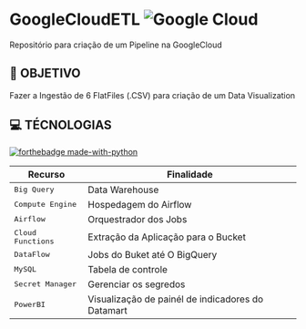 # GoogleCloudETL ![Google Cloud](https://img.shields.io/badge/GoogleCloud-%234285F4.svg?style=for-the-badge&logo=google-cloud&logoColor=white)
Repositório para criação de um Pipeline na GoogleCloud


<h2 id="objetivo">🚀 OBJETIVO </h2>

Fazer a Ingestão de 6 FlatFiles (.CSV) para criação de um Data Visualization



<h2 id="technologies">💻 TÉCNOLOGIAS </h2>   

 [![forthebadge made-with-python](http://ForTheBadge.com/images/badges/made-with-python.svg)](https://www.python.org/)

| Recurso               | Finalidade                                          
|----------------------|-----------------------------------------------------
| <kbd>Big Query</kbd>     | Data Warehouse 
| <kbd>Compute Engine</kbd>     | Hospedagem do Airflow
| <kbd>Airflow</kbd>     | Orquestrador dos Jobs
| <kbd>Cloud Functions</kbd>     | Extração da Aplicação para o Bucket
| <kbd>DataFlow</kbd>     | Jobs do Buket até O BigQuery
| <kbd>MySQL</kbd>     | Tabela de controle
| <kbd>Secret Manager</kbd>     | Gerenciar os segredos
| <kbd>PowerBI</kbd>     | Visualização de painél de indicadores do Datamart



